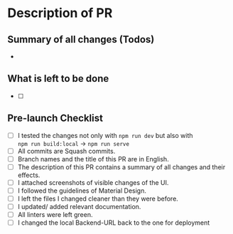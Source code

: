 <!--- This file is used to create a pull request template in Azure DevOps. -->

# Description of PR

## Summary of all changes (Todos)

-

## What is left to be done

-   [ ]

## Pre-launch Checklist

-   [ ] I tested the changes not only with `npm run dev` but also with <br /> 
    `npm run build:local` ->  `npm run serve`
-   [ ] All commits are Squash commits.
-   [ ] Branch names and the title of this PR are in English.
-   [ ] The description of this PR contains a summary of all changes and their effects.
-   [ ] I attached screenshots of visible changes of the UI.
-   [ ] I followed the guidelines of Material Design.
-   [ ] I left the files I changed cleaner than they were before.
-   [ ] I updated/ added relevant documentation.
-   [ ] All linters were left green.
-   [ ] I changed the local Backend-URL back to the one for deployment